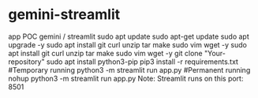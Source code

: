 # gemini-streamlit
app POC gemini / streamlit
sudo apt update
sudo apt-get update
sudo apt upgrade -y
sudo apt install git curl unzip tar make sudo vim wget -y
sudo apt install git curl unzip tar make sudo vim wget -y
git clone "Your-repository"
sudo apt install python3-pip
pip3 install -r requirements.txt
#Temporary running
python3 -m streamlit run app.py
#Permanent running
nohup python3 -m streamlit run app.py
Note: Streamlit runs on this port: 8501
